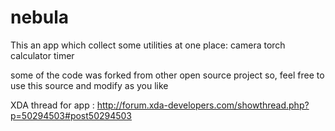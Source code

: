 nebula
======


This an app which collect some utilities at one place:
camera
torch
calculator
timer

some of the code was forked from other open source project so, feel free to use this source and modify as you like

XDA thread for app : http://forum.xda-developers.com/showthread.php?p=50294503#post50294503
